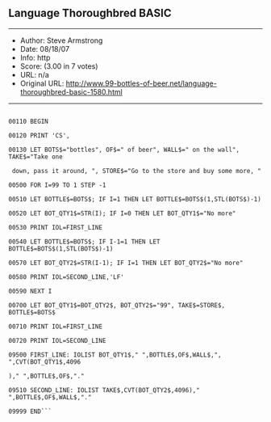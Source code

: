 
## Language Thoroughbred BASIC ##
---
- Author: Steve Armstrong
- Date: 08/18/07
- Info: http
- Score:  (3.00 in 7 votes)
- URL: n/a
- Original URL: http://www.99-bottles-of-beer.net/language-thoroughbred-basic-1580.html
---

```00010 REM "99 Bottles

00110 BEGIN

00120 PRINT 'CS',

00130 LET BOTS$="bottles", OF$=" of beer", WALL$=" on the wall", TAKE$="Take one

 down, pass it around, ", STORE$="Go to the store and buy some more, "

00500 FOR I=99 TO 1 STEP -1

00510 LET BOTTLE$=BOTS$; IF I=1 THEN LET BOTTLE$=BOTS$(1,STL(BOTS$)-1)

00520 LET BOT_QTY1$=STR(I); IF I=0 THEN LET BOT_QTY1$="No more"

00530 PRINT IOL=FIRST_LINE

00540 LET BOTTLE$=BOTS$; IF I-1=1 THEN LET BOTTLE$=BOTS$(1,STL(BOTS$)-1)

00570 LET BOT_QTY2$=STR(I-1); IF I=1 THEN LET BOT_QTY2$="No more"

00580 PRINT IOL=SECOND_LINE,'LF'

00590 NEXT I

00700 LET BOT_QTY1$=BOT_QTY2$, BOT_QTY2$="99", TAKE$=STORE$, BOTTLE$=BOTS$

00710 PRINT IOL=FIRST_LINE

00720 PRINT IOL=SECOND_LINE

09500 FIRST_LINE: IOLIST BOT_QTY1$," ",BOTTLE$,OF$,WALL$,", ",CVT(BOT_QTY1$,4096

)," ",BOTTLE$,OF$,"."

09510 SECOND_LINE: IOLIST TAKE$,CVT(BOT_QTY2$,4096)," ",BOTTLE$,OF$,WALL$,"."

09999 END```